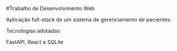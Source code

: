 #Trabalho de Desenvolvimento Web

Aplicação full-stack de um sistema de gerenciamento de pacientes.

Tecnologias adotadas:

FastAPI, React e SQLite